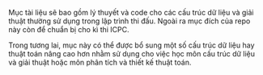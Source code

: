 Mục tài liệu sẽ bao gồm lý thuyết và code cho các cấu trúc dữ liệu và giải thuật thường sử dụng trong lập trình thi đấu. Ngoài ra mục đích của repo này còn để chuẩn bị cho kì thi ICPC.

Trong tương lai, mục này có thể được bổ sung một số cấu trúc dữ liệu hay thuật toán nâng cao hơn nhằm sử dụng cho việc học môn cấu trúc dữ liệu và giải thuật hoặc môn phân tích và thiết kế thuật toán.
